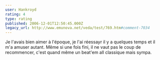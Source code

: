 ```yaml
---
user: Hankroyd
rating: 4
type: rating
published: 2006-12-01T12:50:45.000Z
legacy_url: http://www.emunova.net/veda/test/769.htm#comment-7034
---
```

Je l'avais bien aimer à l'époque, je l'ai réessayr il y a quelques temps et il m'a amuser autant. Même si une fois fini, il ne vaut pas le coup de recommencer, c'est quand même un beat'em all classique mais sympa.